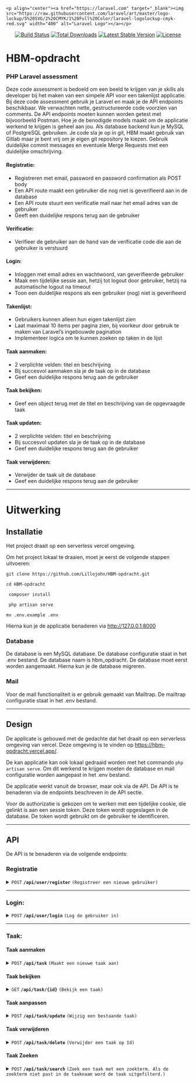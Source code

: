     <p align="center"><a href="https://laravel.com" target="_blank"><img src="https://raw.githubusercontent.com/laravel/art/master/logo-lockup/5%20SVG/2%20CMYK/1%20Full%20Color/laravel-logolockup-cmyk-red.svg" width="400" alt="Laravel Logo"></a></p>

<p align="center">
<a href="https://github.com/laravel/framework/actions"><img src="https://github.com/laravel/framework/workflows/tests/badge.svg" alt="Build Status"></a>
<a href="https://packagist.org/packages/laravel/framework"><img src="https://img.shields.io/packagist/dt/laravel/framework" alt="Total Downloads"></a>
<a href="https://packagist.org/packages/laravel/framework"><img src="https://img.shields.io/packagist/v/laravel/framework" alt="Latest Stable Version"></a>
<a href="https://packagist.org/packages/laravel/framework"><img src="https://img.shields.io/packagist/l/laravel/framework" alt="License"></a>
</p>

# HBM-opdracht

### PHP Laravel assessment
Deze code assessment is bedoeld om een beeld te krijgen van je skills als developer bij het
maken van een simpele API voor een takenlijst applicatie. Bij deze code assessment gebruik je
Laravel en maak je de API endpoints beschikbaar.
We verwachten nette, gestructureerde code voorzien van comments. De API endpoints moeten
kunnen worden getest met bijvoorbeeld Postman.
Hoe je de benodigde models maakt om de applicatie werkend te krijgen is geheel aan jou. Als
database backend kun je MySQL of PostgreSQL gebruiken.
Je code sla je op in git, HBM maakt gebruik van Gitlab maar je bent vrij om je eigen git
repository te kiezen. Gebruik duidelijke commit messages en eventuele Merge Requests met
een duidelijke omschrijving.

#### Registratie:
- Registreren met email, password en password confirmation als POST body
- Een API route maakt een gebruiker die nog niet is geverifieerd aan in de database
- Een API route stuurt een verificatie mail naar het email adres van de gebruiker
- Geeft een duidelijke respons terug aan de gebruiker
####  Verificatie:
- Verifieer de gebruiker aan de hand van de verificatie code die aan de gebruiker is
  verstuurd
####  Login:
- Inloggen met email adres en wachtwoord, van geverifieerde gebruiker
- Maak een tijdelijke sessie aan, hetzij tot logout door gebruiker, hetzij na automatische
  logout na timeout
- Toon een duidelijke respons als een gebruiker (nog) niet is geverifieerd
####  Takenlijst:
- Gebruikers kunnen alleen hun eigen takenlijst zien
- Laat maximaal 10 items per pagina zien, bij voorkeur door gebruik te maken van
  Laravel’s ingebouwde pagination
- Implementeer logica om te kunnen zoeken op taken in de lijst
####  Taak aanmaken:
- 2 verplichte velden: titel en beschrijving
- Bij succesvol aanmaken sla je de taak op in de database
- Geef een duidelijke respons terug aan de gebruiker
####  Taak bekijken:
- Geef een object terug met de titel en beschrijving van de opgevraagde taak
####  Taak updaten:
- 2 verplichte velden: titel en beschrijving
- Bij succesvol updaten sla je de taak op in de database
- Geef een duidelijke respons terug aan de gebruiker
####  Taak verwijderen:
- Verwijder de taak uit de database
- Geef een duidelijke respons terug aan de gebruiker

------------------------------------------------------------------------------------------

# Uitwerking

## Installatie

Het project draait op een serverless vercel omgeving. 

Om het project lokaal te draaien, moet je eerst de volgende stappen uitvoeren:

```git clone https://github.com/Lillojohn/HBM-opdracht.git```

```cd HBM-opdracht```

``` composer install```

``` php artisan serve```

```mv .env.example .env```

Hierna kun je de applicatie benaderen via http://127.0.0.1:8000

### Database

De database is een MySQL database. De database configuratie staat in het .env bestand. De database naam is hbm_opdracht. De database moet eerst worden aangemaakt. Hierna kun je de database migreren.


### Mail

Voor de mail functionaliteit is er gebruik gemaakt van Mailtrap. De mailtrap configuratie staat in het .env bestand.

------------------------------------------------------------------------------------------
## Design 

De applicate is gebouwd met de gedachte dat het draait op een serverless omgeving van vercel. 
Deze omgeving is te vinden op https://hbm-opdracht.vercel.app/.

De kan applicatie kan ook lokaal gedraaid worden met  het commando ```php artisan serve```. 
Om dit werkend te krijgen moeten de database en mail configuratie worden aangepast in het .env bestand.

De applicatie werkt vanuit de browser, maar ook via de API. De API is te benaderen via de endpoints beschreven in de API sectie.

Voor de authorizatie is gekozen om te werken met een tijdelijke cookie, die gelinkt is aan een sessie token. 
Deze token wordt opgeslagen in de database. De token wordt gebruikt om de gebruiker te identificeren.

------------------------------------------------------------------------------------------

## API

De API is te benaderen via de volgende endpoints:

### Registratie

<details>
 <summary><code>POST</code> <code><b>/api/user/register</b></code> <code>(Registreer een nieuwe gebruiker)</code></summary>

##### Parameters

> | name      |  type     | data type     | description              |
> |-----------|---------------|--------------------------|-----------------------------------------------------------------------|
> | name      |  required | string        | Naam van de gebruiker    |
> | password      |  required | string        | Wachtwoord van gebruiker |
> | email      |  required | string(email) | Email van gebruiker      |

</details>

------------------------------------------------------------------------------------------

### Login:

<details>
 <summary><code>POST</code> <code><b>/api/user/login</b></code> <code>(Log de gebruiker in)</code></summary>

##### Parameters

> | name      |  type     | data type     | description              |
> |-----------|---------------|--------------------------|-----------------------------------------------------------------------|
> | password      |  required | string        | Wachtwoord van gebruiker |
> | email      |  required | string(email) | Email van gebruiker      |

</details>

------------------------------------------------------------------------------------------


### Taak:

#### Taak aanmaken

<details>
 <summary><code>POST</code> <code><b>/api/task</b></code> <code>(Maakt een nieuwe taak aan)</code></summary>

##### Parameters

> | name       |  type     | data type | description               |
> |-----------|---------------|--------------------------|-----------------------------------------------------------------------|
>| name       |  required | string    | Naam van de taak         |
> | description          |  required | string    | Omschrijving van de taak |
> | taskListId |  required | integer   | Id van de takenlijst     |

</details>

#### Taak bekijken

<details>
 <summary><code>GET</code> <code><b>/api/task/{id}</b></code> <code>(Bekijk een taak)</code></summary>

##### Parameters

> | name       |  type     | data type | description               |
> |-----------|---------------|--------------------------|-----------------------------------------------------------------------|
> | id       |  required | string    | id van een taak      |

</details>

#### Taak aanpassen

<details>
 <summary><code>POST</code> <code><b>/api/task/update</b></code> <code>(Wijzig een bestaande taak)</code></summary>

##### Parameters

> | name       |  type     | data type | description               |
> |-----------|---------------|--------------------------|-----------------------------------------------------------------------|
>| id       |  required | string    | id van een taak      |
> | name       |  required | string    | Naam van de taak         |
> | description          |  required | string    | Omschrijving van de taak |

</details>

#### Taak verwijderen

<details>
 <summary><code>POST</code> <code><b>/api/task/delete</b></code> <code>(Verwijder een taak op Id)</code></summary>

##### Parameters

> | name       |  type     | data type | description                 |
> |-----------|---------------|--------------------------|-----------------------------------------------------------------------|
> | id       |  required | string    | id van een taak      |

</details>

#### Taak Zoeken

<details>
 <summary><code>POST</code> <code><b>/api/task/search</b></code> <code>(Zoek een taak met een zoekterm. Als de zoekterm niet past in de taaknaam word de taak uitgefilterd.)</code></summary>

##### Parameters

> | name       |  type     | data type | description                |
> |-----------|---------------|--------------------------|-----------------------------------------------------------------------|
> | search       |  required | string    | Zoekterm dat gebruikt word om de taken te filteren        |

</details>
